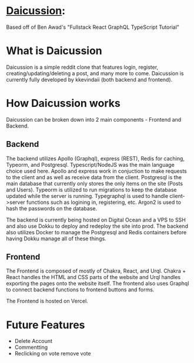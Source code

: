 # [Daicussion](https://daicussion.com):

Based off of Ben Awad's "Fullstack React GraphQL TypeScript Tutorial"

# What is Daicussion

Daicussion is a simple reddit clone that features login, register, creating/updating/deleting a post, and many more to come. Daicussion is currently fully developed by kkevindaii (both backend and frontend).

# How Daicussion works

Daicussion can be broken down into 2 main components - Frontend and Backend.

## Backend

The backend utilizes Apollo (Graphql), express (REST), Redis for caching, Typeorm, and Postgresql. Typescript/NodeJS was the main language choice used here.
Apollo and express work in conjuction to make requests to the client and as well as receive data from the client. 
Postgresql is the main database that currently only stores the only items on the site (Posts and Users). 
Typeorm is utilized to run migrations to keep the database updated while the server is running. 
Typegraphql is used to handle client->server functions such as logining in, registering, etc.
Argon2 is used to hash the passwords on the database.

The backend is currently being hosted on Digital Ocean and a VPS to SSH and also use Dokku to deploy and redeploy the site into prod. The backend also utilizes Docker to manage the Postgresql and Redis containers before having Dokku manage all of these things. 

## Frontend

The Frontend is composed of mostly of Chakra, React, and Urql.
Chakra + React handles the HTML and CSS parts of the website and Urql handles exporting the pages onto the website itself. The frontend also uses Graphql to connect backend functions to frontend buttons and forms.

The Frontend is hosted on Vercel.


# Future Features
* Delete Account
* Commentting
* Reclicking on vote remove vote
